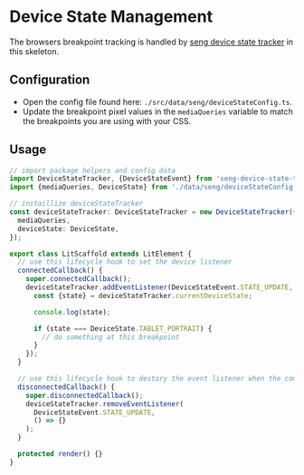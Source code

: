 # Device State Management

The browsers breakpoint tracking is handled by [seng device state tracker](https://github.com/mediamonks/seng-device-state-tracker) in this skeleton.

## Configuration

- Open the config file found here: `./src/data/seng/deviceStateConfig.ts`.
- Update the breakpoint pixel values in the `mediaQueries` variable to match the breakpoints you are using with your CSS.

## Usage

```typescript
// import package helpers and config data
import DeviceStateTracker, {DeviceStateEvent} from 'seng-device-state-tracker';
import {mediaQueries, DeviceState} from './data/seng/deviceStateConfig';

// initaillize deviceStateTracker
const deviceStateTracker: DeviceStateTracker = new DeviceStateTracker({
  mediaQueries,
  deviceState: DeviceState,
});

export class LitScaffold extends LitElement {
  // use this lifecycle hook to set the device listener
  connectedCallback() {
    super.connectedCallback();
    deviceStateTracker.addEventListener(DeviceStateEvent.STATE_UPDATE, () => {
      const {state} = deviceStateTracker.currentDeviceState;

      console.log(state);

      if (state === DeviceState.TABLET_PORTRAIT) {
        // do something at this breakpoint
      }
    });
  }

  // use this lifecycle hook to destory the event listener when the component is unmounted
  disconnectedCallback() {
    super.disconnectedCallback();
    deviceStateTracker.removeEventListener(
      DeviceStateEvent.STATE_UPDATE,
      () => {}
    );
  }

  protected render() {}
}
```
